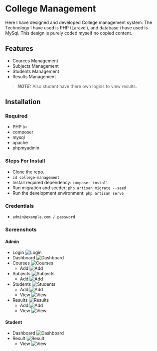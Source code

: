 # College Management

Here I have designed and developed College management system. The Technology I have used is PHP (Laravel), and database i have used is MySql. This design is purely coded myself no copied content.

## Features
- Cources Management
- Subjects Management
- Students Management
- Results Management

> **_NOTE:_** Also student have there own logins to view results.

## Installation
### Required
- PHP `8+`
- composer
- mysql
- apache
- phpmyadmin

### Steps For Install
- Clone the repo.
- `cd college-management`
- Install required dependency: `composer install`
- Run migration and seeder: `php artisan migrate --seed`
- Run the development environment: `php artisan serve`

### Credentials
- `admin@example.com / password`

### Screenshots
#### Admin
- Login ![Login](http://i.imgur.com/Fg34XHm.png)
- Dashboard ![Dashboard](http://i.imgur.com/Dd1bTrN.png)
- Courses ![Courses](http://i.imgur.com/XBIejnZ.png)
    - Add ![Add](http://i.imgur.com/mep8jMP.png)
- Subjects ![Subjects](http://i.imgur.com/KcVOMS5.png)
    - Add ![Add](http://i.imgur.com/yIyQca6.png)
- Students ![Students](http://i.imgur.com/30dwxRZ.png)
    - Add ![Add](http://i.imgur.com/Qcfrd7C.png)
    - View ![View](http://i.imgur.com/99QS6hX.png)
- Results ![Results](http://i.imgur.com/M0XECoL.png)
    - Add ![Add](http://i.imgur.com/FGYoyn1.png)
    - View ![View](http://i.imgur.com/OqiDXp3.png)

#### Student
- Dashboard ![Dashboard](http://i.imgur.com/Zu6F6rd.png)
- Result ![Result](http://i.imgur.com/jZkgYDg.png)
    - View ![View](http://i.imgur.com/hCeSale.png)
